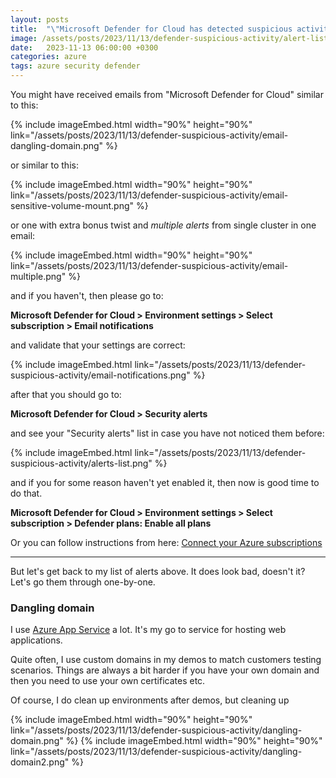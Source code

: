```yaml
---
layout: posts
title:  "\"Microsoft Defender for Cloud has detected suspicious activity in your environment\""
image: /assets/posts/2023/11/13/defender-suspicious-activity/alert-list.png
date:   2023-11-13 06:00:00 +0300
categories: azure
tags: azure security defender
---
```

You might have received emails from "Microsoft Defender for Cloud" similar to this:

{% include imageEmbed.html width="90%" height="90%" link="/assets/posts/2023/11/13/defender-suspicious-activity/email-dangling-domain.png" %}

or similar to this:

{% include imageEmbed.html width="90%" height="90%" link="/assets/posts/2023/11/13/defender-suspicious-activity/email-sensitive-volume-mount.png" %}

or one with extra bonus twist and _multiple alerts_ from single cluster in one email:

{% include imageEmbed.html width="90%" height="90%" link="/assets/posts/2023/11/13/defender-suspicious-activity/email-multiple.png" %}

and if you haven't, then please go to:

**Microsoft Defender for Cloud > Environment settings > Select subscription > Email notifications**

and validate that your settings are correct:

{% include imageEmbed.html link="/assets/posts/2023/11/13/defender-suspicious-activity/email-notifications.png" %}

after that you should go to:

**Microsoft Defender for Cloud > Security alerts**

and see your "Security alerts" list in case you have not noticed them before:

{% include imageEmbed.html link="/assets/posts/2023/11/13/defender-suspicious-activity/alerts-list.png" %}

and if you for some reason haven't yet enabled it, then now is good time to do that.

**Microsoft Defender for Cloud > Environment settings > Select subscription > Defender plans: Enable all plans**

Or you can follow instructions from here:
[Connect your Azure subscriptions](https://learn.microsoft.com/en-us/azure/defender-for-cloud/connect-azure-subscription)

---

But let's get back to my list of alerts above. It does look bad, doesn't it?
Let's go them through one-by-one.

### Dangling domain

I use [Azure App Service](https://learn.microsoft.com/en-us/azure/app-service/overview) a lot. It's
my go to service for hosting web applications. 

Quite often, I use custom domains in my demos to match customers testing scenarios.
Things are always a bit harder if you have your own domain and then you need to
use your own certificates etc.

Of course, I do clean up environments after demos, but cleaning up 

{% include imageEmbed.html width="90%" height="90%" link="/assets/posts/2023/11/13/defender-suspicious-activity/dangling-domain.png" %}
{% include imageEmbed.html width="90%" height="90%" link="/assets/posts/2023/11/13/defender-suspicious-activity/dangling-domain2.png" %}

